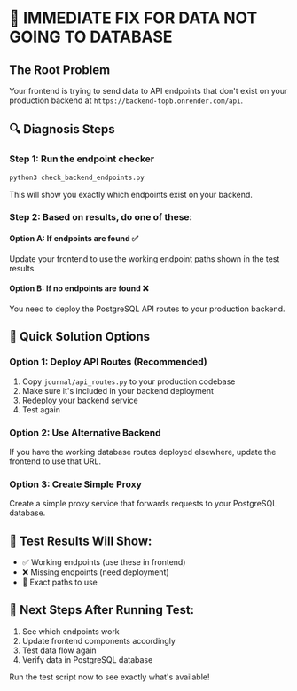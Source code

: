 # 🚨 IMMEDIATE FIX FOR DATA NOT GOING TO DATABASE

## The Root Problem
Your frontend is trying to send data to API endpoints that don't exist on your production backend at `https://backend-topb.onrender.com/api`.

## 🔍 Diagnosis Steps

### Step 1: Run the endpoint checker
```bash
python3 check_backend_endpoints.py
```

This will show you exactly which endpoints exist on your backend.

### Step 2: Based on results, do one of these:

#### Option A: If endpoints are found ✅
Update your frontend to use the working endpoint paths shown in the test results.

#### Option B: If no endpoints are found ❌
You need to deploy the PostgreSQL API routes to your production backend.

## 🚀 Quick Solution Options

### Option 1: Deploy API Routes (Recommended)
1. Copy `journal/api_routes.py` to your production codebase
2. Make sure it's included in your backend deployment
3. Redeploy your backend service
4. Test again

### Option 2: Use Alternative Backend
If you have the working database routes deployed elsewhere, update the frontend to use that URL.

### Option 3: Create Simple Proxy
Create a simple proxy service that forwards requests to your PostgreSQL database.

## 🧪 Test Results Will Show:
- ✅ Working endpoints (use these in frontend)
- ❌ Missing endpoints (need deployment)
- 🔧 Exact paths to use

## 📝 Next Steps After Running Test:
1. See which endpoints work
2. Update frontend components accordingly
3. Test data flow again
4. Verify data in PostgreSQL database

Run the test script now to see exactly what's available!
